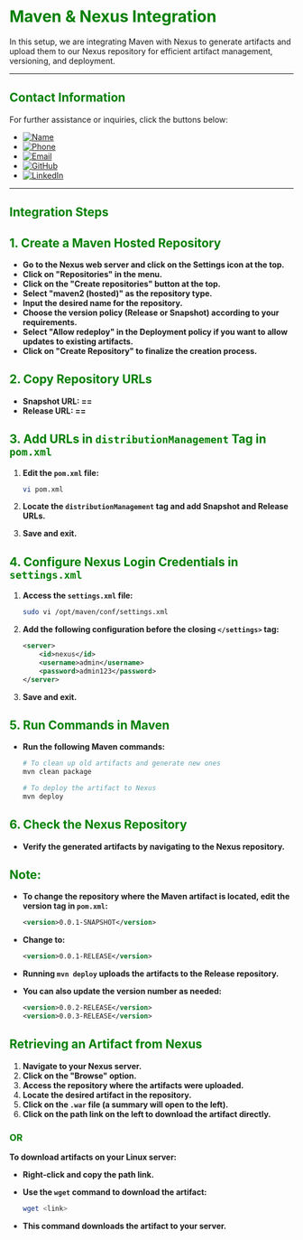 # **<span style="color:green">Maven & Nexus Integration</span>**
In this setup, we are integrating Maven with Nexus to generate artifacts and upload them to our Nexus repository for efficient artifact management, versioning, and deployment.

---

## **<span style="color:green">Contact Information</span>**

For further assistance or inquiries, click the buttons below:

- [![Name](https://img.shields.io/badge/Name-Nditafon%20Hyson%20Nuigho-brightgreen)](mailto:nditafonhysonn@gmail.com)
- [![Phone](https://img.shields.io/badge/Phone-%2B235679638540-brightgreen)](tel:+235679638540)
- [![Email](https://img.shields.io/badge/Email-nditafonhysonn%40gmail.com-blue)](mailto:nditafonhysonn@gmail.com)
- [![GitHub](https://img.shields.io/badge/GitHub-Hyson--Wayne-lightgrey?logo=github)](https://github.com/Hyson-Wayne)
- [![LinkedIn](https://img.shields.io/badge/LinkedIn-nditafon--hyson-blue?logo=linkedin)](https://www.linkedin.com/in/nditafon-hyson-762a6623b/)

---


## **<span style="color:green">Integration Steps</span>**

## **<span style="color:green">1. Create a Maven Hosted Repository</span>**

- **Go to the Nexus web server and click on the Settings icon at the top.**
- **Click on "Repositories" in the menu.**
- **Click on the "Create repositories" button at the top.**
- **Select "maven2 (hosted)" as the repository type.**
- **Input the desired name for the repository.**
- **Choose the version policy (Release or Snapshot) according to your requirements.**
- **Select "Allow redeploy" in the Deployment policy if you want to allow updates to existing artifacts.**
- **Click on "Create Repository" to finalize the creation process.**

## **<span style="color:green">2. Copy Repository URLs</span>**

- **Snapshot URL: ==** 
- **Release URL: ==** 

## **<span style="color:green">3. Add URLs in `distributionManagement` Tag in `pom.xml`</span>**

1. **Edit the `pom.xml` file:**
    ```bash
    vi pom.xml
    ```

2. **Locate the `distributionManagement` tag and add Snapshot and Release URLs.**

3. **Save and exit.**

## **<span style="color:green">4. Configure Nexus Login Credentials in `settings.xml`</span>**

1. **Access the `settings.xml` file:**
    ```bash
    sudo vi /opt/maven/conf/settings.xml
    ```

2. **Add the following configuration before the closing `</settings>` tag:**
    ```xml
    <server>
        <id>nexus</id>
        <username>admin</username>
        <password>admin123</password>
    </server>
    ```

3. **Save and exit.**

## **<span style="color:green">5. Run Commands in Maven</span>**

- **Run the following Maven commands:**

    ```bash
    # To clean up old artifacts and generate new ones
    mvn clean package

    # To deploy the artifact to Nexus
    mvn deploy
    ```

## **<span style="color:green">6. Check the Nexus Repository</span>**

- **Verify the generated artifacts by navigating to the Nexus repository.**

## **<span style="color:green">Note:</span>**

- **To change the repository where the Maven artifact is located, edit the version tag in `pom.xml`:**
    ```xml
    <version>0.0.1-SNAPSHOT</version>
    ```

- **Change to:**
    ```xml
    <version>0.0.1-RELEASE</version>
    ```

- **Running `mvn deploy` uploads the artifacts to the Release repository.**

- **You can also update the version number as needed:**
    ```xml
    <version>0.0.2-RELEASE</version>
    <version>0.0.3-RELEASE</version>
    ```

## **<span style="color:green">Retrieving an Artifact from Nexus</span>**

1. **Navigate to your Nexus server.**
2. **Click on the "Browse" option.**
3. **Access the repository where the artifacts were uploaded.**
4. **Locate the desired artifact in the repository.**
5. **Click on the `.war` file (a summary will open to the left).**
6. **Click on the path link on the left to download the artifact directly.**

### **<span style="color:green">OR</span>**

**To download artifacts on your Linux server:**
- **Right-click and copy the path link.**
- **Use the `wget` command to download the artifact:**

    ```bash
    wget <link>
    ```

- **This command downloads the artifact to your server.**
